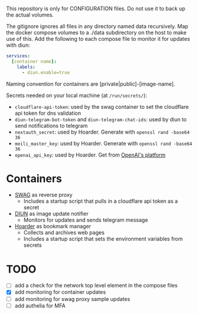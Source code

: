 This repository is only for CONFIGURATION files. Do not use it to back up the actual volumes.

The gitignore ignores all files in any directory named data recursively.
Map the docker compose volumes to a ./data subdirectory on the host to make use of this.
Add the following to each compose file to monitor it for updates with diun:
```yml
services:
  [container name]:
    labels:
      - diun.enable=true
```

Naming convention for containers are [private|public]-[image-name].

Secrets needed on your local machine (at `/run/secrets/`):
- `cloudflare-api-token`: used by the swag container to set the cloudflare api token for dns validation
- `diun-telegram-bot-token` and `diun-telegram-chat-ids`: used by diun to send notifications to telegram
- `nextauth_secret`: used by Hoarder. Generate with `openssl rand -base64 36`
- `meili_master_key`: used by Hoarder. Generate with `openssl rand -base64 36`
- `openai_api_key`: used by Hoarder. Get from [OpenAI's platform](https://platform.openai.com/settings/organization/api-keys)

# Containers
- [SWAG](https://github.com/linuxserver/docker-swag) as reverse proxy
  - Includes a startup script that pulls in a cloudflare api token as a secret
- [DIUN](https://github.com/crazy-max/diun) as image update notifier
  - Monitors for updates and sends telegram message
- [Hoarder](https://github.com/hoarder-app/hoarder) as bookmark manager
  - Collects and archives web pages
  - Includes a startup script that sets the environment variables from secrets

# TODO
- [ ] add a check for the network top level element in the compose files
- [x] add monitoring for container updates 
- [ ] add monitoring for swag proxy sample updates
- [ ] add authelia for MFA
